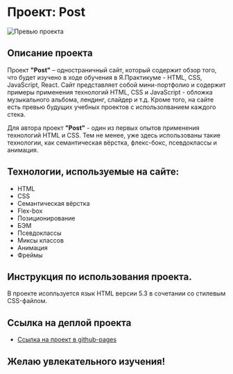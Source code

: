 # Проект: Post
![Превью проекта](https://user-images.githubusercontent.com/113699485/223101114-0e9a881d-0977-4185-8ad5-71c0186c3a09.jpg)

## Описание проекта
Проект **"Post"** – одностраничный сайт, который содержит обзор того, что будет изучено в ходе обучения в Я.Практикуме - HTML, CSS, JavaScript, React. Сайт представляет собой мини-портфолио и содержит примеры применения технологий HTML, CSS и JavaScript - обложка музыкального альбома, лендинг, слайдер и т.д. Кроме того, на сайте есть превью будущих учебных проектов с использолванием каждого стека.

Для автора проект **"Post"** - один из первых опытов применения технологий HTML и CSS. Тем не менее, уже здесь использованы такие технологии, как семантическая вёрстка, флекс-бокс, псевдоклассы и анимация.

## Технологии, используемые на сайте:
* HTML
* CSS
* Семантическая вёрстка
* Flex-box
* Позиционирование
* БЭМ
* Псевдоклассы
* Миксы классов
* Анимация
* Фреймы 

## Инструкция по использования проекта.  
В проекте исопльзуется язык HTML версии 5.3 в сочетании со стилевым CSS-файлом.

## Ссылка на деплой проекта
* [Ссылка на проект в github-pages](https://argayash1.github.io/post/)

## Желаю увлекательного изучения!
